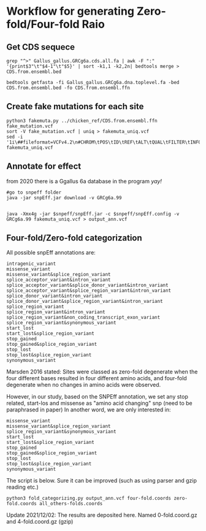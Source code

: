 # Workflow for generating Zero-fold/Four-fold Raio

## Get CDS sequece

```
grep "^>" Gallus_gallus.GRCg6a.cds.all.fa | awk -F ":" '{print$3"\t"$4-1"\t"$5}' | sort -k1,1 -k2,2n| bedtools merge > CDS.from.ensembl.bed

bedtools getfasta -fi Gallus_gallus.GRCg6a.dna.toplevel.fa -bed CDS.from.ensembl.bed -fo CDS.from.ensembl.ffn
```
## Create fake mutations for each site

```
python3 fakemuta.py ../chicken_ref/CDS.from.ensembl.ffn fake_mutation.vcf
sort -V fake_mutation.vcf | uniq > fakemuta_uniq.vcf
sed -i '1i\##fileformat=VCFv4.2\n#CHROM\tPOS\tID\tREF\tALT\tQUAL\tFILTER\tINFO\n' fakemuta_uniq.vcf
```

## Annotate for effect

from 2020 there is a Ggallus 6a database in the program *yay!*

```
#go to snpeff folder
java -jar snpEff.jar download -v GRCg6a.99
```


```

java -Xmx4g -jar $snpeff/snpEff.jar -c $snpeff/snpEff.config -v GRCg6a.99 fakemuta_uniq.vcf > output_ann.vcf

```

## Four-fold/Zero-fold categorization


All possible snpEff annotations are:

```
intragenic_variant
missense_variant
missense_variant&splice_region_variant
splice_acceptor_variant&intron_variant
splice_acceptor_variant&splice_donor_variant&intron_variant
splice_acceptor_variant&splice_region_variant&intron_variant
splice_donor_variant&intron_variant
splice_donor_variant&splice_region_variant&intron_variant
splice_region_variant
splice_region_variant&intron_variant
splice_region_variant&non_coding_transcript_exon_variant
splice_region_variant&synonymous_variant
start_lost
start_lost&splice_region_variant
stop_gained
stop_gained&splice_region_variant
stop_lost
stop_lost&splice_region_variant
synonymous_variant

```

Marsden 2016 stated:
Sites were classed as zero-fold degenerate when the four different bases resulted in four different amino acids, and four-fold degenerate when no changes in amino acids were observed.


However, in our study, based on the SNPEff annotation, we set any stop related, start-los and missense as "amino acid changing" snp (need to be paraphrased in paper)
In another word, we are only interested in:

```
missense_variant
missense_variant&splice_region_variant
splice_region_variant&synonymous_variant
start_lost
start_lost&splice_region_variant
stop_gained
stop_gained&splice_region_variant
stop_lost
stop_lost&splice_region_variant
synonymous_variant
```




The script is below. 
Sure it can be improved (such as using parser and gzip reading etc.)

```
python3 fold_categorizing.py output_ann.vcf four-fold.coords zero-fold.coords all_others-folds.coords
```

Update 2021/12/02:
The results are deposited here. Named 0-fold.coord.gz and 4-fold.coord.gz (gzip)

